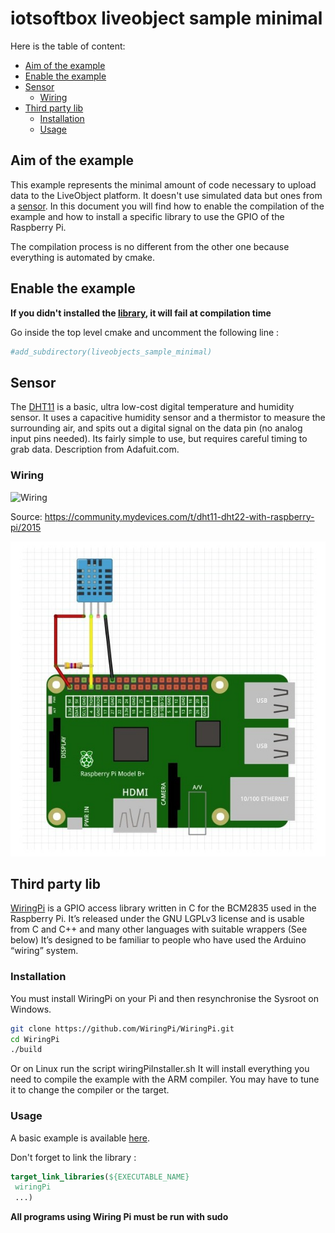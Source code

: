 # iotsoftbox liveobject sample minimal

Here is the table of content:

- [Aim of the example](#aim-of-the-example)
- [Enable the example](#enable-the-example)
- [Sensor](#sensor)
	- [Wiring](#wiring)
- [Third party lib](#third-party-lib)
	- [Installation](#installation)
	- [Usage](#usage)

## Aim of the example

This example represents the minimal amount of code necessary to upload data to the LiveObject platform. It doesn't use simulated data but ones from a [sensor](#sensor). In this document you will find how to enable the compilation of the example and how to install a specific library to use the GPIO of the Raspberry Pi.

The compilation process is no different from the other one because everything is automated by cmake.

## Enable the example

**If you didn't installed the [library](#installation), it will fail at compilation time**

Go inside the top level cmake and uncomment the following line :

```cmake
#add_subdirectory(liveobjects_sample_minimal)
```

## Sensor

The [DHT11](https://www.adafruit.com/product/386) is a basic, ultra low-cost digital temperature and humidity sensor. It uses a capacitive humidity sensor and a thermistor to measure the surrounding air, and spits out a digital signal on the data pin (no analog input pins needed). Its fairly simple to use, but requires careful timing to grab data.
Description from Adafuit.com.

### Wiring

![Wiring](http://www.uugear.com/wordpress/wp-content/uploads/2013/11/RPI-GPIO.jpg  "Mapping")

Source: https://community.mydevices.com/t/dht11-dht22-with-raspberry-pi/2015

![Schematics](image/RPi_DHT11.jpeg "Schematics")

## Third party lib

[WiringPi](http://wiringpi.com/) is a GPIO access library written in C for the BCM2835 used in the Raspberry Pi. It’s released under the GNU LGPLv3 license and is usable from C and C++ and many other languages with suitable wrappers (See below) It’s designed to be familiar to people who have used the Arduino “wiring” system.

### Installation

You must install WiringPi on your Pi and then resynchronise the Sysroot on Windows.

```bash
git clone https://github.com/WiringPi/WiringPi.git
cd WiringPi
./build
```

Or on Linux run the script wiringPiInstaller.sh
It will install everything you need to compile the example with the ARM compiler.
You may have to tune it to change the compiler or the target.

### Usage

A basic example is available [here](https://github.com/WiringPi/WiringPi/blob/master/examples/blink.c).

Don't forget to link the library :

```cmake
target_link_libraries(${EXECUTABLE_NAME}
 wiringPi
 ...)
```

**All programs using Wiring Pi must be run with sudo**
